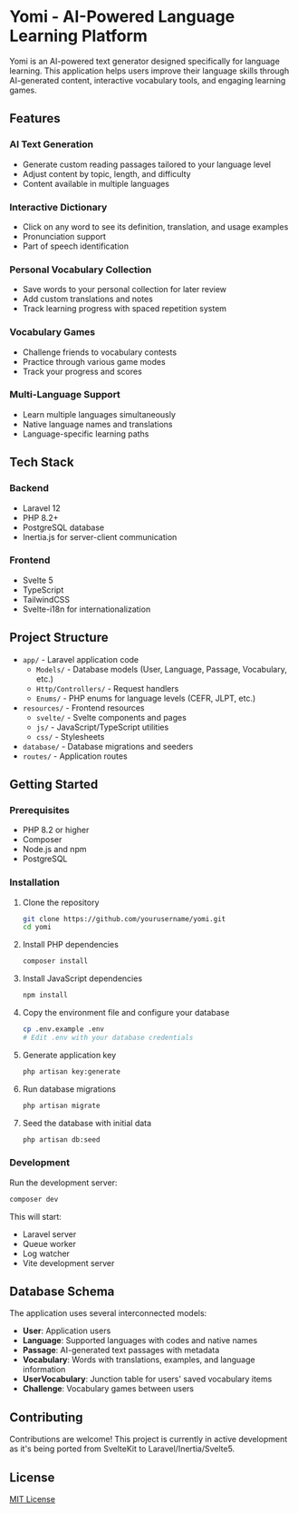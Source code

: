 # Yomi - AI-Powered Language Learning Platform

Yomi is an AI-powered text generator designed specifically for language learning. This application helps users improve their language skills through AI-generated content, interactive vocabulary tools, and engaging learning games.

## Features

### AI Text Generation
- Generate custom reading passages tailored to your language level
- Adjust content by topic, length, and difficulty
- Content available in multiple languages

### Interactive Dictionary
- Click on any word to see its definition, translation, and usage examples
- Pronunciation support
- Part of speech identification

### Personal Vocabulary Collection
- Save words to your personal collection for later review
- Add custom translations and notes
- Track learning progress with spaced repetition system

### Vocabulary Games
- Challenge friends to vocabulary contests
- Practice through various game modes
- Track your progress and scores

### Multi-Language Support
- Learn multiple languages simultaneously
- Native language names and translations
- Language-specific learning paths

## Tech Stack

### Backend
- Laravel 12
- PHP 8.2+
- PostgreSQL database
- Inertia.js for server-client communication

### Frontend
- Svelte 5
- TypeScript
- TailwindCSS
- Svelte-i18n for internationalization

## Project Structure

- `app/` - Laravel application code
  - `Models/` - Database models (User, Language, Passage, Vocabulary, etc.)
  - `Http/Controllers/` - Request handlers
  - `Enums/` - PHP enums for language levels (CEFR, JLPT, etc.)
- `resources/` - Frontend resources
  - `svelte/` - Svelte components and pages
  - `js/` - JavaScript/TypeScript utilities
  - `css/` - Stylesheets
- `database/` - Database migrations and seeders
- `routes/` - Application routes

## Getting Started

### Prerequisites
- PHP 8.2 or higher
- Composer
- Node.js and npm
- PostgreSQL

### Installation

1. Clone the repository
   ```bash
   git clone https://github.com/yourusername/yomi.git
   cd yomi
   ```

2. Install PHP dependencies
   ```bash
   composer install
   ```

3. Install JavaScript dependencies
   ```bash
   npm install
   ```

4. Copy the environment file and configure your database
   ```bash
   cp .env.example .env
   # Edit .env with your database credentials
   ```

5. Generate application key
   ```bash
   php artisan key:generate
   ```

6. Run database migrations
   ```bash
   php artisan migrate
   ```

7. Seed the database with initial data
   ```bash
   php artisan db:seed
   ```

### Development

Run the development server:
```bash
composer dev
```

This will start:
- Laravel server
- Queue worker
- Log watcher
- Vite development server

## Database Schema

The application uses several interconnected models:

- **User**: Application users
- **Language**: Supported languages with codes and native names
- **Passage**: AI-generated text passages with metadata
- **Vocabulary**: Words with translations, examples, and language information
- **UserVocabulary**: Junction table for users' saved vocabulary items
- **Challenge**: Vocabulary games between users

## Contributing

Contributions are welcome! This project is currently in active development as it's being ported from SvelteKit to Laravel/Inertia/Svelte5.

## License

[MIT License](LICENSE)
